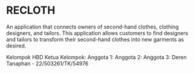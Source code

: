 # RECLOTH

An application that connects owners of second-hand clothes, clothing designers, and tailors. This application allows customers to find designers and tailors to transform their second-hand clothes into new garments as desired. 

Kelompok HBD
Ketua Kelompok:
Anggota 1:
Anggota 2:
Anggota 3: Deren Tanaphan - 22/503261/TK/54976
